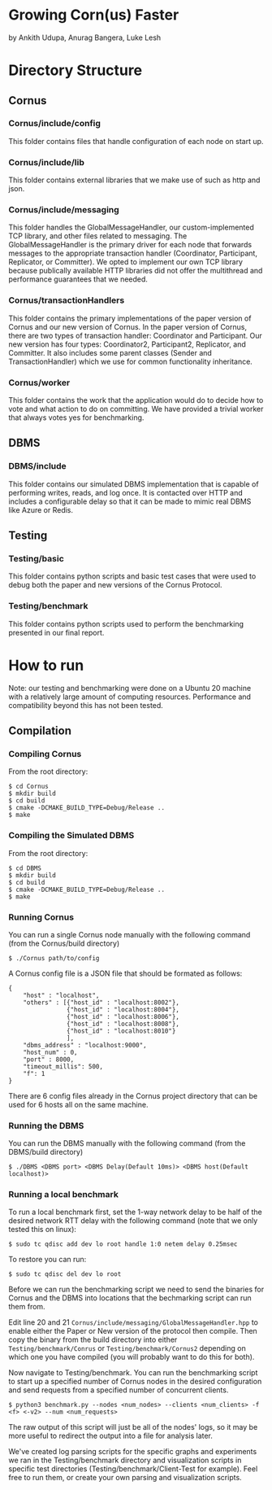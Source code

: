 # Growing Corn(us) Faster

by Ankith Udupa, Anurag Bangera, Luke Lesh

# Directory Structure

## Cornus

### Cornus/include/config

This folder contains files that handle configuration of each node on start up.

### Cornus/include/lib

This folder contains external libraries that we make use of such as http and json.

### Cornus/include/messaging

This folder handles the GlobalMessageHandler, our custom-implemented TCP library, and other files related to messaging. The GlobalMessageHandler is the primary driver for each node that forwards messages to the appropriate transaction handler (Coordinator, Participant, Replicator, or Committer). We opted to implement our own TCP library because publically available HTTP libraries did not offer the multithread and performance guarantees that we needed.

### Cornus/transactionHandlers

This folder contains the primary implementations of the paper version of Cornus and our new version of Cornus. In the paper version of Cornus, there are two types of transaction handler: Coordinator and Participant. Our new version has four types: Coordinator2, Participant2, Replicator, and Committer. It also includes some parent classes (Sender and TransactionHandler) which we use for common functionality inheritance.

### Cornus/worker

This folder contains the work that the application would do to decide how to vote and what action to do on committing. We have provided a trivial worker that always votes yes for benchmarking.

## DBMS

### DBMS/include

This folder contains our simulated DBMS implementation that is capable of performing writes, reads, and log once. It is contacted over HTTP and includes a configurable delay so that it can be made to mimic real DBMS like Azure or Redis.

## Testing

### Testing/basic

This folder contains python scripts and basic test cases that were used to debug both the paper and new versions of the Cornus Protocol.

### Testing/benchmark

This folder contains python scripts used to perform the benchmarking presented in our final report.

# How to run

Note: our testing and benchmarking were done on a Ubuntu 20 machine with a relatively large amount of computing resources. Performance and compatibility beyond this has not been tested. 

## Compilation

### Compiling Cornus

From the root directory:

```
$ cd Cornus
$ mkdir build
$ cd build
$ cmake -DCMAKE_BUILD_TYPE=Debug/Release ..
$ make
```

### Compiling the Simulated DBMS

From the root directory:

```
$ cd DBMS
$ mkdir build
$ cd build
$ cmake -DCMAKE_BUILD_TYPE=Debug/Release ..
$ make
```

### Running Cornus

You can run a single Cornus node manually with the following command (from the Cornus/build directory)

```
$ ./Cornus path/to/config
```

A Cornus config file is a JSON file that should be formated as follows:

```
{
    "host" : "localhost",
    "others" : [{"host_id" : "localhost:8002"},
                {"host_id" : "localhost:8004"},
                {"host_id" : "localhost:8006"},
                {"host_id" : "localhost:8008"},
                {"host_id" : "localhost:8010"}
                ],
    "dbms_address" : "localhost:9000",
    "host_num" : 0,
    "port" : 8000,
    "timeout_millis": 500,
    "f": 1
}
```

There are 6 config files already in the Cornus project directory that can be used for 6 hosts all on the same machine.

### Running the DBMS

You can run the DBMS manually with the following command (from the DBMS/build directory)

```
$ ./DBMS <DBMS port> <DBMS Delay(Default 10ms)> <DBMS host(Default localhost)>
```

### Running a local benchmark

To run a local benchmark first, set the 1-way network delay to be half of the desired network RTT delay with the following command (note that we only tested this on linux):

```
$ sudo tc qdisc add dev lo root handle 1:0 netem delay 0.25msec
```

To restore you can run:

```
$ sudo tc qdisc del dev lo root
```

Before we can run the benchmarking script we need to send the binaries for Cornus and the DBMS into locations that the bechmarking script can run them from.

Edit line 20 and 21 `Cornus/include/messaging/GlobalMessageHandler.hpp` to enable either the Paper or New version of the protocol then compile. Then copy the binary from the build directory into either `Testing/benchmark/Conrus` or `Testing/benchmark/Cornus2` depending on which one you have compiled (you will probably want to do this for both).

Now navigate to Testing/benchmark. You can run the benchmarking script to start up a specified number of Cornus nodes in the desired configuration and send requests from a specified number of concurrent clients.

```
$ python3 benchmark.py --nodes <num_nodes> --clients <num_clients> -f <f> <-v2> --num <num_requests>
```

The raw output of this script will just be all of the nodes' logs, so it may be more useful to redirect the output into a file for analysis later.

We've created log parsing scripts for the specific graphs and experiments we ran in the Testing/benchmark directory and visualization scripts in specific test directories (Testing/benchmark/Client-Test for example). Feel free to run them, or create your own parsing and visualization scripts.


